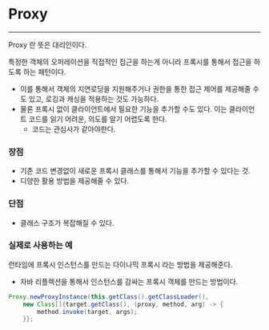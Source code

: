 # Proxy

***

Proxy 란 뜻은 대리인이다.

특정한 객체의 오퍼레이션을 직접적인 접근을 하는게 아니라 프록시를 통해서 접근을 하도록 하는 패턴이다.

- 이를 통해서 객체의 지연로딩을 지원해주거나 권한을 통한 접근 제어를 제공해줄 수도 있고, 로깅과 캐싱을 적용하는 것도 가능하다.
- 물론 프록시 없이 클라이언트에서 필요한 기능을 추가할 수도 있다. 이는 클라이언트 코드를 읽기 어려운, 의도를 알기 어렵도록 한다.
    - 코드는 관심사가 같아야한다.


### 장점

- 기존 코드 변경없이 새로운 프록시 클래스를 통해서 기능을 추가할 수 있다는 것.
- 디양한 활용 방법을 제공해줄 수 있다.

### 단점

- 클래스 구조가 복잡해질 수 있다.

### 실제로 사용하는 예

런타임에 프록시 인스턴스를 만드는 다이나믹 프록시 라는 방법을 제공해준다.

- 자바 리플렉션을 통해서 인스턴스를 감싸는 프록시 객체를 만드는 방법이다.

```java
Proxy.newProxyInstance(this.getClass().getClassLoader(),
	new Class[]{target.getClass(), (proxy, method, arg) -> {
		method.invoke(target, args); 
	}};
```